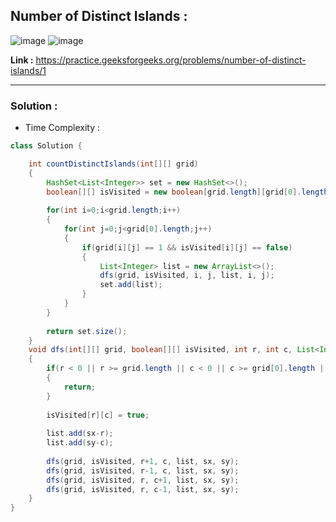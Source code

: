 ## Number of Distinct Islands :

![image](https://user-images.githubusercontent.com/23376002/193417930-39c18787-7a26-40de-957b-6291736f979f.png)
![image](https://user-images.githubusercontent.com/23376002/193417944-3f443c45-de9a-4c72-9b92-17c0251b48d3.png)


**Link :** https://practice.geeksforgeeks.org/problems/number-of-distinct-islands/1

--------------------------------------------------------------------------------------------------------------------------------------------------------


### Solution :

- Time Complexity :


```java
class Solution {

    int countDistinctIslands(int[][] grid) 
    {
        HashSet<List<Integer>> set = new HashSet<>();
        boolean[][] isVisited = new boolean[grid.length][grid[0].length];
        
        for(int i=0;i<grid.length;i++) 
        {
            for(int j=0;j<grid[0].length;j++) 
            {
                if(grid[i][j] == 1 && isVisited[i][j] == false) 
                {
                    List<Integer> list = new ArrayList<>();
                    dfs(grid, isVisited, i, j, list, i, j);
                    set.add(list);
                }
            }
        }
        
        return set.size();
    }
    void dfs(int[][] grid, boolean[][] isVisited, int r, int c, List<Integer> list, int sx, int sy) 
    {
        if(r < 0 || r >= grid.length || c < 0 || c >= grid[0].length || grid[r][c] == 0 || isVisited[r][c] == true) 
        {
            return;
        }
        
        isVisited[r][c] = true;
        
        list.add(sx-r);
        list.add(sy-c);
        
        dfs(grid, isVisited, r+1, c, list, sx, sy);
        dfs(grid, isVisited, r-1, c, list, sx, sy);
        dfs(grid, isVisited, r, c+1, list, sx, sy);
        dfs(grid, isVisited, r, c-1, list, sx, sy);
    }
}

```



